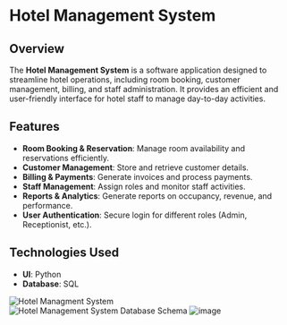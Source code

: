 # Hotel Management System

## Overview
The **Hotel Management System** is a software application designed to streamline hotel operations, including room booking, customer management, billing, and staff administration. It provides an efficient and user-friendly interface for hotel staff to manage day-to-day activities.

## Features
- **Room Booking & Reservation**: Manage room availability and reservations efficiently.
- **Customer Management**: Store and retrieve customer details.
- **Billing & Payments**: Generate invoices and process payments.
- **Staff Management**: Assign roles and monitor staff activities.
- **Reports & Analytics**: Generate reports on occupancy, revenue, and performance.
- **User Authentication**: Secure login for different roles (Admin, Receptionist, etc.).

## Technologies Used
- **UI**: Python 
- **Database**: SQL 

![Hotel Managment System](https://github.com/user-attachments/assets/a39976fb-0f2f-4361-9322-bb49084db3b9)
![Hotel Management System Database Schema](https://github.com/user-attachments/assets/6313e752-2b31-4f70-beab-9c81e156eeab)
![image](https://github.com/user-attachments/assets/8ce89874-2935-4ae6-87b1-bd9bf55f08e9)

